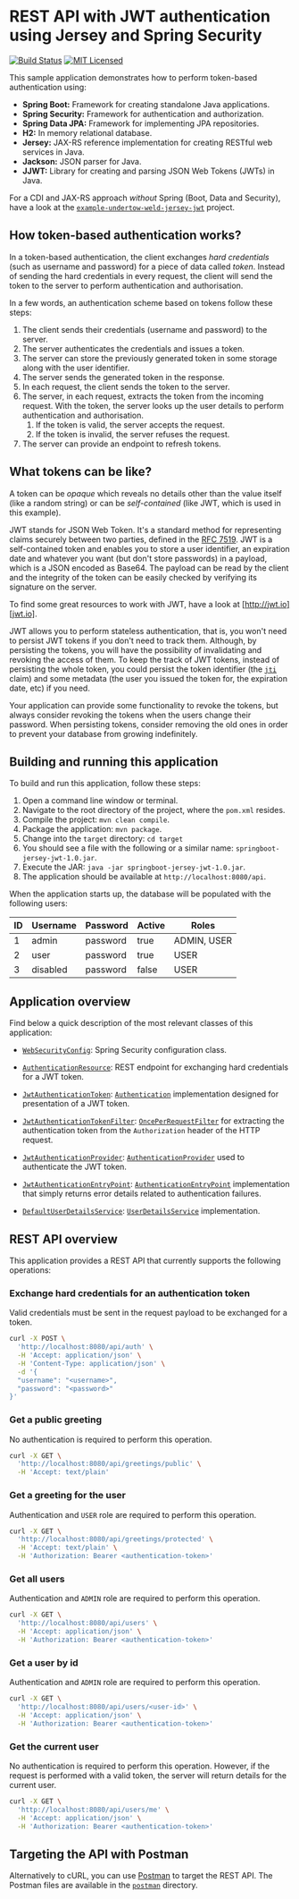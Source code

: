 # REST API with JWT authentication using Jersey and Spring Security

[![Build Status](https://travis-ci.org/cassiomolin/example-springboot-jersey-jwt.svg?branch=master)](https://travis-ci.org/cassiomolin/example-springboot-jersey-jwt)
[![MIT Licensed](https://img.shields.io/badge/license-MIT-blue.svg)](https://raw.githubusercontent.com/cassiomolin/example-springboot-jersey-jwt/master/LICENSE.txt)

This sample application demonstrates how to perform token-based authentication using:

- **Spring Boot:** Framework for creating standalone Java applications.
- **Spring Security:** Framework for authentication and authorization.
- **Spring Data JPA:** Framework for implementing JPA repositories.
- **H2:** In memory relational database.
- **Jersey:** JAX-RS reference implementation for creating RESTful web services in Java.
- **Jackson:** JSON parser for Java.
- **JJWT:** Library for creating and parsing JSON Web Tokens (JWTs) in Java.

For a CDI and JAX-RS approach _without_ Spring (Boot, Data and Security), have a look at the [`example-undertow-weld-jersey-jwt`][jaxrs-cdi-example] project.

## How token-based authentication works?

In a token-based authentication, the client exchanges _hard credentials_ (such as username and password) for a piece of data called _token_. Instead of sending the hard credentials in every request, the client will send the token to the server to perform authentication and authorisation.

In a few words, an authentication scheme based on tokens follow these steps:

1. The client sends their credentials (username and password) to the server.
1. The server authenticates the credentials and issues a token.
1. The server can store the previously generated token in some storage along with the user identifier.
1. The server sends the generated token in the response.
1. In each request, the client sends the token to the server.
1. The server, in each request, extracts the token from the incoming request. With the token, the server looks up the user details to perform authentication and authorisation.
    1. If the token is valid, the server accepts the request.
    1. If the token is invalid, the server refuses the request.
1. The server can provide an endpoint to refresh tokens.

## What tokens can be like?

A token can be _opaque_ which reveals no details other than the value itself (like a random string) or can be _self-contained_ (like JWT, which is used in this example).

JWT stands for JSON Web Token. It's a standard method for representing claims securely between two parties, defined in the [RFC 7519][]. JWT is a self-contained token and enables you to store a user identifier, an expiration date and whatever you want (but don't store passwords) in a payload, which is a JSON encoded as Base64. The payload can be read by the client and the integrity of the token can be easily checked by verifying its signature on the server.

To find some great resources to work with JWT, have a look at [http://jwt.io][jwt.io].

JWT allows you to perform stateless authentication, that is, you won't need to persist JWT tokens if you don't need to track them. Although, by persisting the tokens, you will have the possibility of invalidating and revoking the access of them. To keep the track of JWT tokens, instead of persisting the whole token, you could persist the token identifier (the [`jti`][jti claim] claim) and some metadata (the user you issued the token for, the expiration date, etc) if you need.

Your application can provide some functionality to revoke the tokens, but always consider revoking the tokens when the users change their password. When persisting tokens, consider removing the old ones in order to prevent your database from growing indefinitely.

## Building and running this application

To build and run this application, follow these steps:

1. Open a command line window or terminal.
1. Navigate to the root directory of the project, where the `pom.xml` resides.
1. Compile the project: `mvn clean compile`.
1. Package the application: `mvn package`.
1. Change into the `target` directory: `cd target`
1. You should see a file with the following or a similar name: `springboot-jersey-jwt-1.0.jar`.
1. Execute the JAR: `java -jar springboot-jersey-jwt-1.0.jar`.
1. The application should be available at `http://localhost:8080/api`.

When the application starts up, the database will be populated with the following users:

ID | Username | Password | Active | Roles
---|--------- |----------|--------|------------
1  | admin    | password | true   | ADMIN, USER
2  | user     | password | true   | USER
3  | disabled | password | false  | USER

## Application overview

Find below a quick description of the most relevant classes of this application:

- [`WebSecurityConfig`](src/main/java/com/cassiomolin/example/security/config/WebSecurityConfig.java): Spring Security configuration class.

- [`AuthenticationResource`](src/main/java/com/cassiomolin/example/security/api/resource/AuthenticationResource.java): REST endpoint for exchanging hard credentials for a JWT token.

- [`JwtAuthenticationToken`](src/main/java/com/cassiomolin/example/security/api/jwt/JwtAuthenticationToken.java): [`Authentication`](https://docs.spring.io/spring-security/site/docs/current/apidocs/org/springframework/security/core/Authentication.html) implementation designed for presentation of a JWT token.

- [`JwtAuthenticationTokenFilter`](src/main/java/com/cassiomolin/example/security/api/jwt/JwtAuthenticationTokenFilter.java): [`OncePerRequestFilter`](http://docs.spring.io/autorepo/docs/spring/current/javadoc-api/org/springframework/web/filter/OncePerRequestFilter.html) for extracting the authentication token from the `Authorization` header of the HTTP request.

- [`JwtAuthenticationProvider`](src/main/java/com/cassiomolin/example/security/api/jwt/JwtAuthenticationProvider.java): [`AuthenticationProvider`](https://docs.spring.io/spring-security/site/docs/current/apidocs/org/springframework/security/authentication/AuthenticationProvider.html) used to authenticate the JWT token.

- [`JwtAuthenticationEntryPoint`](src/main/java/com/cassiomolin/example/security/api/jwt/JwtAuthenticationEntryPoint.java): [`AuthenticationEntryPoint`](https://docs.spring.io/spring-security/site/docs/current/apidocs/org/springframework/security/web/AuthenticationEntryPoint.html) implementation that simply returns error details related to authentication failures.

- [`DefaultUserDetailsService`](src/main/java/com/cassiomolin/example/security/service/impl/DefaultUserDetailsService.java): [`UserDetailsService`](https://docs.spring.io/spring-security/site/docs/current/apidocs/org/springframework/security/core/userdetails/UserDetailsService.html) implementation.

## REST API overview

This application provides a REST API that currently supports the following operations:

### Exchange hard credentials for an authentication token

Valid credentials must be sent in the request payload to be exchanged for a token.

```bash
curl -X POST \
  'http://localhost:8080/api/auth' \
  -H 'Accept: application/json' \
  -H 'Content-Type: application/json' \
  -d '{
  "username": "<username>",
  "password": "<password>"
}'
```

### Get a public greeting

No authentication is required to perform this operation.

```bash
curl -X GET \
  'http://localhost:8080/api/greetings/public' \
  -H 'Accept: text/plain'
```

### Get a greeting for the user

Authentication and `USER` role are required to perform this operation.

```bash
curl -X GET \
  'http://localhost:8080/api/greetings/protected' \
  -H 'Accept: text/plain' \
  -H 'Authorization: Bearer <authentication-token>'
```

### Get all users

Authentication and `ADMIN` role are required to perform this operation.

```bash
curl -X GET \
  'http://localhost:8080/api/users' \
  -H 'Accept: application/json' \
  -H 'Authorization: Bearer <authentication-token>'
```

### Get a user by id

Authentication and `ADMIN` role are required to perform this operation.

```bash
curl -X GET \
  'http://localhost:8080/api/users/<user-id>' \
  -H 'Accept: application/json' \
  -H 'Authorization: Bearer <authentication-token>'
```

### Get the current user

No authentication is required to perform this operation. However, if the request is performed with a valid token, the server will return details for the current user.

```bash
curl -X GET \
  'http://localhost:8080/api/users/me' \
  -H 'Accept: application/json' \
  -H 'Authorization: Bearer <authentication-token>'
```

## Targeting the API with Postman

Alternatively to cURL, you can use [Postman][] to target the REST API. The Postman files are available in the [`postman`][postman GitHub directory] directory.


[RFC 7519]: https://tools.ietf.org/html/rfc7519
[jwt.io]: http://jwt.io/
[jti claim]: https://tools.ietf.org/html/rfc7519#section-4.1.7
[Postman]: https://www.getpostman.com/
[postman GitHub directory]: https://github.com/cassiomolin/spring-jersey-jwt/tree/master/src/main/postman
[jaxrs-cdi-example]: https://github.com/cassiomolin/example-undertow-weld-jersey-jwt
